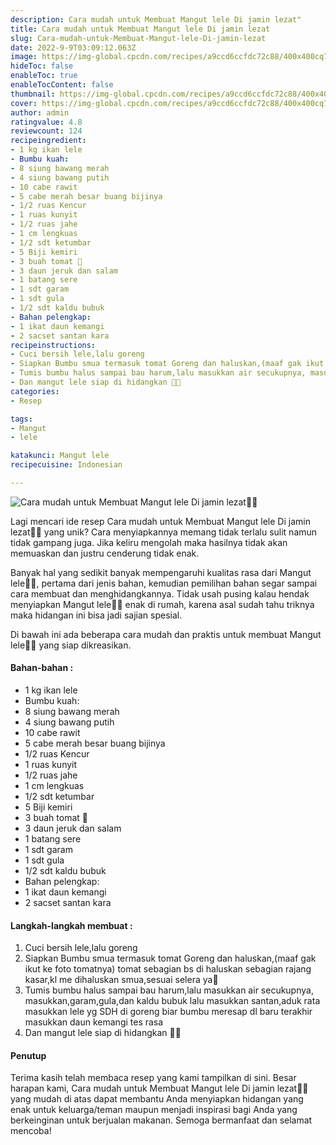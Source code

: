 ```yaml
---
description: Cara mudah untuk Membuat Mangut lele Di jamin lezat"
title: Cara mudah untuk Membuat Mangut lele Di jamin lezat
slug: Cara-mudah-untuk-Membuat-Mangut-lele-Di-jamin-lezat
date: 2022-9-9T03:09:12.063Z
image: https://img-global.cpcdn.com/recipes/a9ccd6ccfdc72c88/400x400cq70/photo.jpg
hideToc: false
enableToc: true
enableTocContent: false
thumbnail: https://img-global.cpcdn.com/recipes/a9ccd6ccfdc72c88/400x400cq70/photo.jpg
cover: https://img-global.cpcdn.com/recipes/a9ccd6ccfdc72c88/400x400cq70/photo.jpg
author: admin
ratingvalue: 4.8
reviewcount: 124
recipeingredient:
- 1 kg ikan lele
- Bumbu kuah:
- 8 siung bawang merah
- 4 siung bawang putih
- 10 cabe rawit
- 5 cabe merah besar buang bijinya
- 1/2 ruas Kencur
- 1 ruas kunyit
- 1/2 ruas jahe
- 1 cm lengkuas
- 1/2 sdt ketumbar
- 5 Biji kemiri
- 3 buah tomat 🍅
- 3 daun jeruk dan salam
- 1 batang sere
- 1 sdt garam
- 1 sdt gula
- 1/2 sdt kaldu bubuk
- Bahan pelengkap:
- 1 ikat daun kemangi
- 2 sacset santan kara
recipeinstructions:
- Cuci bersih lele,lalu goreng
- Siapkan Bumbu smua termasuk tomat Goreng dan haluskan,(maaf gak ikut ke foto tomatnya) tomat sebagian bs di haluskan sebagian rajang kasar,kl me dihaluskan smua,sesuai selera ya🤗
- Tumis bumbu halus sampai bau harum,lalu masukkan air secukupnya, masukkan,garam,gula,dan kaldu bubuk lalu masukkan santan,aduk rata masukkan lele yg SDH di goreng biar bumbu meresap dl baru terakhir masukkan daun kemangi tes rasa
- Dan mangut lele siap di hidangkan 🤗😘
categories:
- Resep

tags:
- Mangut
- lele

katakunci: Mangut lele
recipecuisine: Indonesian

---
```


![Cara mudah untuk Membuat Mangut lele Di jamin lezat👩‍🍳](https://img-global.cpcdn.com/recipes/a9ccd6ccfdc72c88/400x400cq70/photo.jpg)

Lagi mencari ide resep Cara mudah untuk Membuat Mangut lele Di jamin lezat👩‍🍳 yang unik? Cara menyiapkannya memang tidak terlalu sulit namun tidak gampang juga. Jika keliru mengolah maka hasilnya tidak akan memuaskan dan justru cenderung tidak enak.

Banyak hal yang sedikit banyak mempengaruhi kualitas rasa dari Mangut lele👩‍🍳, pertama dari jenis bahan, kemudian pemilihan bahan segar sampai cara membuat dan menghidangkannya. Tidak usah pusing kalau hendak menyiapkan Mangut lele👩‍🍳 enak di rumah, karena asal sudah tahu triknya maka hidangan ini bisa jadi sajian spesial.

Di bawah ini ada beberapa cara mudah dan praktis untuk membuat Mangut lele👩‍🍳 yang siap dikreasikan.

<!--inarticleads1-->

#### Bahan-bahan :

- 1 kg ikan lele
- Bumbu kuah:
- 8 siung bawang merah
- 4 siung bawang putih
- 10 cabe rawit
- 5 cabe merah besar buang bijinya
- 1/2 ruas Kencur
- 1 ruas kunyit
- 1/2 ruas jahe
- 1 cm lengkuas
- 1/2 sdt ketumbar
- 5 Biji kemiri
- 3 buah tomat 🍅
- 3 daun jeruk dan salam
- 1 batang sere
- 1 sdt garam
- 1 sdt gula
- 1/2 sdt kaldu bubuk
- Bahan pelengkap:
- 1 ikat daun kemangi
- 2 sacset santan kara

<!--inarticleads2-->

#### Langkah-langkah membuat :

1. Cuci bersih lele,lalu goreng
1. Siapkan Bumbu smua termasuk tomat Goreng dan haluskan,(maaf gak ikut ke foto tomatnya) tomat sebagian bs di haluskan sebagian rajang kasar,kl me dihaluskan smua,sesuai selera ya🤗
1. Tumis bumbu halus sampai bau harum,lalu masukkan air secukupnya, masukkan,garam,gula,dan kaldu bubuk lalu masukkan santan,aduk rata masukkan lele yg SDH di goreng biar bumbu meresap dl baru terakhir masukkan daun kemangi tes rasa
1. Dan mangut lele siap di hidangkan 🤗😘

#### Penutup

Terima kasih telah membaca resep yang kami tampilkan di sini. Besar harapan kami, Cara mudah untuk Membuat Mangut lele Di jamin lezat👩‍🍳 yang mudah di atas dapat membantu Anda menyiapkan hidangan yang enak untuk keluarga/teman maupun menjadi inspirasi bagi Anda yang berkeinginan untuk berjualan makanan. Semoga bermanfaat dan selamat mencoba!